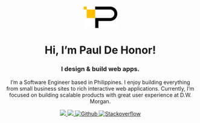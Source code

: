 <p align="center">
  <a href="https://pdzxc.dev">
    <img src="logo.png" width="89" />
  </a>
</p>
<h1 align="center">Hi, I’m Paul De Honor!</h1>
<h3 align="center">I design & build web apps.</h3>
<p align="center">I’m a Software Engineer based in Philippines. I enjoy building everything from small business sites to rich interactive web applications. Currently, I’m focused on building scalable products with great user experience at D.W. Morgan.</p>
<p align="center">
  <a href="https://www.linkedin.com/in/pdzxc/" target="_blank">
    <img src="https://img.shields.io/badge/linkedin-0A66C2?style=for-the-badge&logo=linkedin" />
  </a>
  <a href="mailto:paul.dehonor@gmail.com" target="_blank">
    <img src="https://img.shields.io/badge/gmail-EA4335?style=for-the-badge&logo=gmail&logoColor=FFFFFF" />
  </a>
  <a href="https://github.com/pdzxc" target="_blank">
    <img src="https://img.shields.io/badge/github-181717?style=for-the-badge&logo=github&logoColor=FFFFFF" alt="Github" />
  </a>
  <a href="https://stackoverflow.com/users/17218277/pdzxc" target="_blank">
    <img src="https://img.shields.io/badge/stackoverflow-F58025?style=for-the-badge&logo=stackoverflow&logoColor=FFFFFF" alt="Stackoverflow" />
  </a>
</p>
<br />
<!-- <h3>Main Technologies</h3> -->
<!-- <p align="left"> -->
<!--   <img src="https://img.shields.io/badge/html5-E34F26?style=for-the-badge&logo=html5&logoColor=FFFFFF" alt="HTML5" /> -->
<!--   <img src="https://img.shields.io/badge/css3-1572B6?style=for-the-badge&logo=css3&logoColor=FFFFFF" alt="CSS3" /> -->
<!--   <img src="https://img.shields.io/badge/sass-CC6699?style=for-the-badge&logo=SASS&logoColor=FFFFFF" alt="SASS" /> -->
<!--   <img src="https://img.shields.io/badge/tailwind-38bdf8?style=for-the-badge&logo=tailwind-css&logoColor=FFFFFF" alt="Tailwind" /> -->
<!--   <img src="https://img.shields.io/badge/bootstrap-7952B3?style=for-the-badge&logo=bootstrap&logoColor=FFFFFF" alt="Bootstrap" /> -->
<!--   <img src="https://img.shields.io/badge/javascript-323330?style=for-the-badge&logo=javascript&logoColor=F7DF1E" alt="JavaScript" /> -->
<!--   <img src="https://img.shields.io/badge/typescript-007ACC?style=for-the-badge&logo=typescript&logoColor=FFFFFF" alt="TypeScript" /> -->
<!--   <img src="https://img.shields.io/badge/react-202329?style=for-the-badge&logo=react&logoColor=61DAFB" alt="React" /> -->
<!--   <img src="https://img.shields.io/badge/redux-764ABC?style=for-the-badge&logo=redux&logoColor=FFFFFF" alt="Redux" /> -->
<!--   <img src="https://img.shields.io/badge/styled%20components-DB7093?style=for-the-badge&logo=styled-components&logoColor=FFFFFF" alt="Styled Components" /> -->
<!--   <img src="https://img.shields.io/badge/angular-DD0031?style=for-the-badge&logo=angular&logoColor=FFFFFF" alt="Angular" /> -->
<!--   <img src="https://img.shields.io/badge/vue-4FC08D?style=for-the-badge&logo=vue.js&logoColor=FFFFFF" alt="Vue" /> -->
<!--   <img src="https://img.shields.io/badge/node-026E00?style=for-the-badge&logo=node.js&logoColor=FFFFFF" alt="Node" /> -->
<!--   <img src="https://img.shields.io/badge/express-404D59?style=for-the-badge&logo=express&logoColor=61DAFB" alt="Express" /> -->
<!--   <img src="https://img.shields.io/badge/mongodb-13AA52?style=for-the-badge&logo=mongodb&logoColor=FFFFFF" alt="MongoDB" /> -->
<!--   <img src="https://img.shields.io/badge/git-F44D27?style=for-the-badge&logo=git&logoColor=FFFFFF" alt="Git" /> -->
<!--   <img src="https://img.shields.io/badge/php-777BB4?style=for-the-badge&logo=php&logoColor=FFFFFF" alt="PHP" /> -->
<!--   <img src="https://img.shields.io/badge/wordPress-0073AA?style=for-the-badge&logo=WordPress&logoColor=FFFFFF" alt="WordPress" /> -->
<!--   <img src="https://img.shields.io/badge/mysql-4479A1?style=for-the-badge&logo=mysql&logoColor=FFFFFF" alt="MySQL" /> -->
<!--   <img src="https://img.shields.io/badge/babel-323330?style=for-the-badge&logo=babel&logoColor=F9DC3E" alt="Babel" /> -->
<!--   <img src="https://img.shields.io/badge/eslint-4B32C3?style=for-the-badge&logo=eslint&logoColor=FFFFFF" alt="ESlint" /> -->
<!--   <img src="https://img.shields.io/badge/prettier-000000?style=for-the-badge&logo=prettier&logoColor=F7B93E" alt="Prettier" /> -->
<!--   <img src="https://img.shields.io/badge/vs%20code-007ACC?style=for-the-badge&logo=visual-studio-code&logoColor=FFFFFF" alt="VS Code" /> -->
<!--   <img src="https://img.shields.io/badge/docker-2496ED?style=for-the-badge&logo=docker&logoColor=FFFFFF" alt="Docker" /> -->
<!--   <img src="https://img.shields.io/badge/postman-FF6C37?style=for-the-badge&logo=postman&logoColor=FFFFFF" alt="Postman" /> -->
<!--   <img src="https://img.shields.io/badge/jira-0052CC?style=for-the-badge&logo=jira&logoColor=FFFFFF" alt="Jira" /> -->
<!--   <img src="https://img.shields.io/badge/confluence-172B4D?style=for-the-badge&logo=confluence&logoColor=FFFFFF" alt="Confluence" /> -->
<!--   <img src="https://img.shields.io/badge/heroku-430098?style=for-the-badge&logo=heroku&logoColor=FFFFFF" alt="Heroku" /> -->
<!--   <img src="https://img.shields.io/badge/vercel-000000?style=for-the-badge&logo=vercel&logoColor=FFFFFF" alt="Vercel" /> -->
<!--   <img src="https://img.shields.io/badge/netlify-00C7B7?style=for-the-badge&logo=netlify&logoColor=FFFFFF" alt="Netlify" /> -->
<!--   <img src="https://img.shields.io/badge/figma-F24E1E?style=for-the-badge&logo=figma&logoColor=FFFFFF" alt="Figma" /> -->
<!--   <img src="https://img.shields.io/badge/adobe%20photoshop-141518?style=for-the-badge&logo=adobe-photoshop&logoColor=31A8FF" alt="Adobe Photoshop" /> -->
<!--   <img src="https://img.shields.io/badge/adobe%20illustrator-141518?style=for-the-badge&logo=adobe-illustrator&logoColor=FF9A00" alt="Adobe Illustrator" /> -->
<!--   <img src="https://img.shields.io/badge/adobe%20premiere-141518?style=for-the-badge&logo=adobe-premiere-pro&logoColor=9999FF" alt="Adobe Premiere" /> -->
<!-- </p> -->
<!-- <h3>GitHub Stats</h3> -->
<!-- <div align="center"> -->
<!--   <img width="28%" src="https://github-readme-stats-pdzxc.vercel.app/api/top-langs?theme=onedark&hide_border=true&layout=compact&username=pdzxc&langs_count=8&count_private=true&hide_title=true" /> -->
<!--   <img width="32.5%" src="https://github-readme-streak-stats.herokuapp.com/?user=pdzxc&theme=onedark&hide_border=true&stroke=282c34" /> -->
<!--   <img width="38.53%" src="https://github-readme-stats-pdzxc.vercel.app/api?username=pdzxc&count_private=true&hide_border=true&show_icons=true&theme=onedark&include_all_commits=true&langs_count=8&hide_title=true" /> -->
<!-- </div> -->
<!-- <div align="center"> -->
<!--   <img src="https://activity-graph.herokuapp.com/graph?username=pdzxc&theme=one-dark&hide_border=true&hide_title=true&color=e4bf7a&point=8eb573&line=df6d74" /> -->
<!--   <img src="https://komarev.com/ghpvc/?username=pdzxc&color=000&style=for-the-badge&labelColor=282c34" /> -->
<!-- </div> -->
